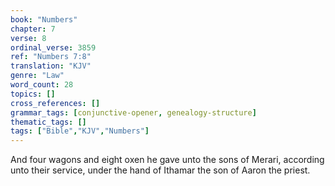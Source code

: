 ```yaml
---
book: "Numbers"
chapter: 7
verse: 8
ordinal_verse: 3859
ref: "Numbers 7:8"
translation: "KJV"
genre: "Law"
word_count: 28
topics: []
cross_references: []
grammar_tags: [conjunctive-opener, genealogy-structure]
thematic_tags: []
tags: ["Bible","KJV","Numbers"]
---
```

And four wagons and eight oxen he gave unto the sons of Merari, according unto their service, under the hand of Ithamar the son of Aaron the priest.
